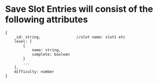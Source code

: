 # Save Slot Entries will consist of the following attributes

```
{
    _id: string,                //slot name: slot1 etc
    level: [
        {
            name: string,
            complete: boolean
        }
        ...
    ],
    difficulty: number
}

```